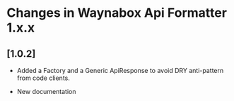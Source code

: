 # Changes in Waynabox Api Formatter 1.x.x

## [1.0.2]
* Added a Factory and a Generic ApiResponse to avoid DRY anti-pattern from code clients.
 
* New documentation